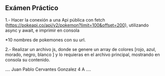 ## Exámen Práctico

1.- Hacer la conexión a una Api pública con fetch (https://pokeapi.co/api/v2/pokemon?limit=100&offset=200), utilizando async y await, e imprimir en consola
 
*10  nombres de pokemones con su url.


2.- Realizar un archivo js, donde se genere un array de colores [rojo,  azul, morado, negro, blanco ] y lo requieras en el archivo principal, mostrando en consola su contenido.

....
Juan Pablo Cervantes Gonzalez 4 A
....